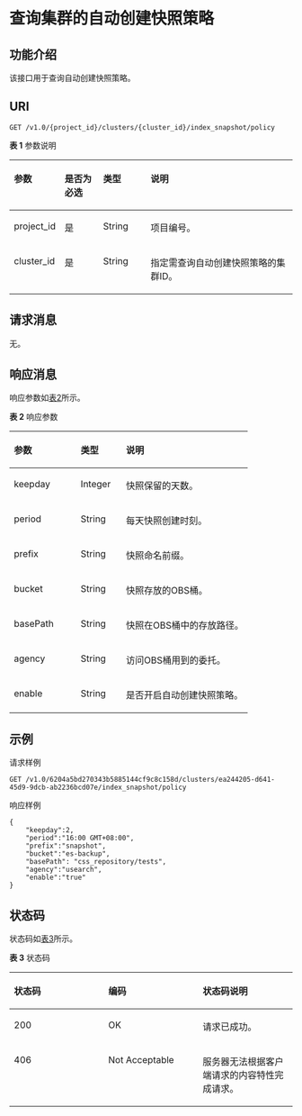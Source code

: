 # 查询集群的自动创建快照策略<a name="css_03_0032"></a>

## 功能介绍<a name="section874853215915"></a>

该接口用于查询自动创建快照策略。

## URI<a name="section8763193210910"></a>

```
GET /v1.0/{project_id}/clusters/{cluster_id}/index_snapshot/policy
```

**表 1**  参数说明

<a name="table57631032695"></a>
<table><thead align="left"><tr id="row4445336913"><th class="cellrowborder" valign="top" width="15%" id="mcps1.2.5.1.1"><p id="p54417338910"><a name="p54417338910"></a><a name="p54417338910"></a>参数</p>
</th>
<th class="cellrowborder" valign="top" width="14.000000000000002%" id="mcps1.2.5.1.2"><p id="p1644733693"><a name="p1644733693"></a><a name="p1644733693"></a>是否为必选</p>
</th>
<th class="cellrowborder" valign="top" width="17%" id="mcps1.2.5.1.3"><p id="p11441233696"><a name="p11441233696"></a><a name="p11441233696"></a>类型</p>
</th>
<th class="cellrowborder" valign="top" width="54%" id="mcps1.2.5.1.4"><p id="p124403319916"><a name="p124403319916"></a><a name="p124403319916"></a>说明</p>
</th>
</tr>
</thead>
<tbody><tr id="row94414331098"><td class="cellrowborder" valign="top" width="15%" headers="mcps1.2.5.1.1 "><p id="p950595565411"><a name="p950595565411"></a><a name="p950595565411"></a>project_id</p>
</td>
<td class="cellrowborder" valign="top" width="14.000000000000002%" headers="mcps1.2.5.1.2 "><p id="p9444331997"><a name="p9444331997"></a><a name="p9444331997"></a>是</p>
</td>
<td class="cellrowborder" valign="top" width="17%" headers="mcps1.2.5.1.3 "><p id="p144412334919"><a name="p144412334919"></a><a name="p144412334919"></a>String</p>
</td>
<td class="cellrowborder" valign="top" width="54%" headers="mcps1.2.5.1.4 "><p id="p18449331896"><a name="p18449331896"></a><a name="p18449331896"></a>项目编号。</p>
</td>
</tr>
<tr id="row14453320917"><td class="cellrowborder" valign="top" width="15%" headers="mcps1.2.5.1.1 "><p id="p15505145512547"><a name="p15505145512547"></a><a name="p15505145512547"></a>cluster_id</p>
</td>
<td class="cellrowborder" valign="top" width="14.000000000000002%" headers="mcps1.2.5.1.2 "><p id="p24410331398"><a name="p24410331398"></a><a name="p24410331398"></a>是</p>
</td>
<td class="cellrowborder" valign="top" width="17%" headers="mcps1.2.5.1.3 "><p id="p844133316918"><a name="p844133316918"></a><a name="p844133316918"></a>String</p>
</td>
<td class="cellrowborder" valign="top" width="54%" headers="mcps1.2.5.1.4 "><p id="p13441833493"><a name="p13441833493"></a><a name="p13441833493"></a>指定需查询自动创建快照策略的集群ID。</p>
</td>
</tr>
</tbody>
</table>

## 请求消息<a name="section1477913211910"></a>

无。

## 响应消息<a name="section19810103220915"></a>

响应参数如[表2](#table2282125191510)所示。

**表 2**  响应参数

<a name="table2282125191510"></a>
<table><thead align="left"><tr id="row16282195131515"><th class="cellrowborder" valign="top" width="28.000000000000004%" id="mcps1.2.4.1.1"><p id="p4446331696"><a name="p4446331696"></a><a name="p4446331696"></a>参数</p>
</th>
<th class="cellrowborder" valign="top" width="19%" id="mcps1.2.4.1.2"><p id="p7440338917"><a name="p7440338917"></a><a name="p7440338917"></a>类型</p>
</th>
<th class="cellrowborder" valign="top" width="53%" id="mcps1.2.4.1.3"><p id="p184453317918"><a name="p184453317918"></a><a name="p184453317918"></a>说明</p>
</th>
</tr>
</thead>
<tbody><tr id="row142821951181515"><td class="cellrowborder" valign="top" width="28.000000000000004%" headers="mcps1.2.4.1.1 "><p id="p14081111574"><a name="p14081111574"></a><a name="p14081111574"></a>keepday</p>
</td>
<td class="cellrowborder" valign="top" width="19%" headers="mcps1.2.4.1.2 "><p id="p1971181065714"><a name="p1971181065714"></a><a name="p1971181065714"></a>Integer</p>
</td>
<td class="cellrowborder" valign="top" width="53%" headers="mcps1.2.4.1.3 "><p id="p4524238185713"><a name="p4524238185713"></a><a name="p4524238185713"></a>快照保留的天数。</p>
</td>
</tr>
<tr id="row543104310568"><td class="cellrowborder" valign="top" width="28.000000000000004%" headers="mcps1.2.4.1.1 "><p id="p14087119575"><a name="p14087119575"></a><a name="p14087119575"></a>period</p>
</td>
<td class="cellrowborder" valign="top" width="19%" headers="mcps1.2.4.1.2 "><p id="p3711201095716"><a name="p3711201095716"></a><a name="p3711201095716"></a>String</p>
</td>
<td class="cellrowborder" valign="top" width="53%" headers="mcps1.2.4.1.3 "><p id="p322318256578"><a name="p322318256578"></a><a name="p322318256578"></a>每天快照创建时刻。</p>
</td>
</tr>
<tr id="row142728488564"><td class="cellrowborder" valign="top" width="28.000000000000004%" headers="mcps1.2.4.1.1 "><p id="p2040821145715"><a name="p2040821145715"></a><a name="p2040821145715"></a>prefix</p>
</td>
<td class="cellrowborder" valign="top" width="19%" headers="mcps1.2.4.1.2 "><p id="p12711110135713"><a name="p12711110135713"></a><a name="p12711110135713"></a>String</p>
</td>
<td class="cellrowborder" valign="top" width="53%" headers="mcps1.2.4.1.3 "><p id="p11223132516573"><a name="p11223132516573"></a><a name="p11223132516573"></a>快照命名前缀。</p>
</td>
</tr>
<tr id="row15272154845619"><td class="cellrowborder" valign="top" width="28.000000000000004%" headers="mcps1.2.4.1.1 "><p id="p640812125718"><a name="p640812125718"></a><a name="p640812125718"></a>bucket</p>
</td>
<td class="cellrowborder" valign="top" width="19%" headers="mcps1.2.4.1.2 "><p id="p147111710175715"><a name="p147111710175715"></a><a name="p147111710175715"></a>String</p>
</td>
<td class="cellrowborder" valign="top" width="53%" headers="mcps1.2.4.1.3 "><p id="p14223325185719"><a name="p14223325185719"></a><a name="p14223325185719"></a>快照存放的OBS桶。</p>
</td>
</tr>
<tr id="row147413452191"><td class="cellrowborder" valign="top" width="28.000000000000004%" headers="mcps1.2.4.1.1 "><p id="p5475124511910"><a name="p5475124511910"></a><a name="p5475124511910"></a>basePath</p>
</td>
<td class="cellrowborder" valign="top" width="19%" headers="mcps1.2.4.1.2 "><p id="p6450195481911"><a name="p6450195481911"></a><a name="p6450195481911"></a>String</p>
</td>
<td class="cellrowborder" valign="top" width="53%" headers="mcps1.2.4.1.3 "><p id="p19475104516193"><a name="p19475104516193"></a><a name="p19475104516193"></a>快照在OBS桶中的存放路径。</p>
</td>
</tr>
<tr id="row1215235445612"><td class="cellrowborder" valign="top" width="28.000000000000004%" headers="mcps1.2.4.1.1 "><p id="p13410312579"><a name="p13410312579"></a><a name="p13410312579"></a>agency</p>
</td>
<td class="cellrowborder" valign="top" width="19%" headers="mcps1.2.4.1.2 "><p id="p127123106579"><a name="p127123106579"></a><a name="p127123106579"></a>String</p>
</td>
<td class="cellrowborder" valign="top" width="53%" headers="mcps1.2.4.1.3 "><p id="p7223025185714"><a name="p7223025185714"></a><a name="p7223025185714"></a>访问OBS桶用到的委托。</p>
</td>
</tr>
<tr id="row7152135455612"><td class="cellrowborder" valign="top" width="28.000000000000004%" headers="mcps1.2.4.1.1 "><p id="p1141041165716"><a name="p1141041165716"></a><a name="p1141041165716"></a>enable</p>
</td>
<td class="cellrowborder" valign="top" width="19%" headers="mcps1.2.4.1.2 "><p id="p671291020575"><a name="p671291020575"></a><a name="p671291020575"></a>String</p>
</td>
<td class="cellrowborder" valign="top" width="53%" headers="mcps1.2.4.1.3 "><p id="p18223132515717"><a name="p18223132515717"></a><a name="p18223132515717"></a>是否开启自动创建快照策略。</p>
</td>
</tr>
</tbody>
</table>

## 示例<a name="section17489545144119"></a>

请求样例

```
GET /v1.0/6204a5bd270343b5885144cf9c8c158d/clusters/ea244205-d641-45d9-9dcb-ab2236bcd07e/index_snapshot/policy
```

响应样例

```
{
    "keepday":2,
    "period":"16:00 GMT+08:00",
    "prefix":"snapshot",
    "bucket":"es-backup",
    "basePath": "css_repository/tests", 
    "agency":"usearch",
    "enable":"true"
}
```

## 状态码<a name="section87962546391"></a>

状态码如[表3](#table18620659263)所示。

**表 3**  状态码

<a name="table18620659263"></a>
<table><thead align="left"><tr id="css_03_0031_row194918333132"><th class="cellrowborder" valign="top" width="33.33333333333333%" id="mcps1.2.4.1.1"><p id="css_03_0031_p6531343171310"><a name="css_03_0031_p6531343171310"></a><a name="css_03_0031_p6531343171310"></a>状态码</p>
</th>
<th class="cellrowborder" valign="top" width="33.33333333333333%" id="mcps1.2.4.1.2"><p id="css_03_0031_p16534124318132"><a name="css_03_0031_p16534124318132"></a><a name="css_03_0031_p16534124318132"></a>编码</p>
</th>
<th class="cellrowborder" valign="top" width="33.33333333333333%" id="mcps1.2.4.1.3"><p id="css_03_0031_p1453710437131"><a name="css_03_0031_p1453710437131"></a><a name="css_03_0031_p1453710437131"></a>状态码说明</p>
</th>
</tr>
</thead>
<tbody><tr id="css_03_0031_row09491533111315"><td class="cellrowborder" valign="top" width="33.33333333333333%" headers="mcps1.2.4.1.1 "><p id="css_03_0031_p1656994351310"><a name="css_03_0031_p1656994351310"></a><a name="css_03_0031_p1656994351310"></a>200</p>
</td>
<td class="cellrowborder" valign="top" width="33.33333333333333%" headers="mcps1.2.4.1.2 "><p id="css_03_0031_p134136431055"><a name="css_03_0031_p134136431055"></a><a name="css_03_0031_p134136431055"></a>OK</p>
</td>
<td class="cellrowborder" valign="top" width="33.33333333333333%" headers="mcps1.2.4.1.3 "><p id="css_03_0031_p134136431458"><a name="css_03_0031_p134136431458"></a><a name="css_03_0031_p134136431458"></a>请求已成功。</p>
</td>
</tr>
<tr id="css_03_0031_row1184954102013"><td class="cellrowborder" valign="top" width="33.33333333333333%" headers="mcps1.2.4.1.1 "><p id="css_03_0031_p111841154132019"><a name="css_03_0031_p111841154132019"></a><a name="css_03_0031_p111841154132019"></a>406</p>
</td>
<td class="cellrowborder" valign="top" width="33.33333333333333%" headers="mcps1.2.4.1.2 "><p id="css_03_0031_zh-cn_topic_0122640420_p19980869"><a name="css_03_0031_zh-cn_topic_0122640420_p19980869"></a><a name="css_03_0031_zh-cn_topic_0122640420_p19980869"></a>Not Acceptable</p>
</td>
<td class="cellrowborder" valign="top" width="33.33333333333333%" headers="mcps1.2.4.1.3 "><p id="css_03_0031_zh-cn_topic_0122640420_p7837682"><a name="css_03_0031_zh-cn_topic_0122640420_p7837682"></a><a name="css_03_0031_zh-cn_topic_0122640420_p7837682"></a>服务器无法根据客户端请求的内容特性完成请求。</p>
</td>
</tr>
</tbody>
</table>

